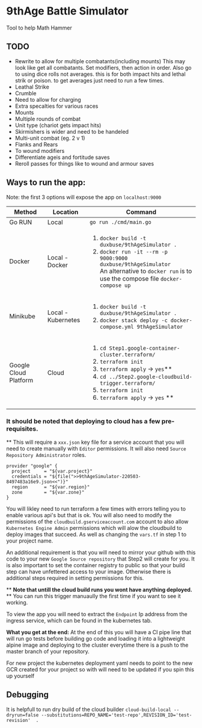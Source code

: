 # 9thAge Battle Simulator
Tool to help Math Hammer

## TODO

- Rewrite to allow for multiple combatants(including mounts) This may look like get all combatants. Set modifiers, then action in order. Also go to using dice rolls not averages. this is for both impact hits and lethal strik or poison. to get averages just need to run a few times.
- Leathal Strike
- Crumble
- Need to allow for charging
- Extra specalties for various races
- Mounts
- Multiple rounds of combat
- Unit type (chariot gets impact hits)
- Skirmishers is wider and need to be handeled
- Multi-unit combat (eg. 2 v 1)
- Flanks and Rears
- To wound modifiers
- Differentiate ageis and fortitude saves
- Reroll passes for things like to wound and armour saves

## Ways to run the app:
Note: the first 3 options will expose the app on `localhost:9000`

Method | Location | Command
--- | --- | ---
Go RUN | Local | `go run ./cmd/main.go`
Docker | Local - Docker| <ol> <li> `docker build -t duxbuse/9thAgeSimulator .`</li> <li>`docker run -it --rm -p 9000:9000 duxbuse/9thAgeSimulator`</li> An alternative to `docker run` is to use the compose file `docker-compose up`
Minikube | Local - Kubernetes| <ol> <li> `docker build -t duxbuse/9thAgeSimulator .`</li> <li>`docker stack deploy -c docker-compose.yml 9thAgeSimulator`</li>
Google Cloud Platform | Cloud | <ol> <li>`cd Step1.google-container-cluster.terraform/`</li> <li>`terraform init` </li><li>`terraform apply` -> `yes`\*\*</li><li>`cd ../Step2.google-cloudbuild-trigger.terraform/` </li><li>`terraform init` </li><li>`terraform apply` -> `yes` \*\* </li></ol>

### It should be noted that deploying to cloud has a few pre-requisites.

** This will require a `xxx.json` key file for a service account that you will need to create manually with `Editor` permissions. It will also need `Source Repository Administrator` roles.

```
provider "google" {
  project     = "${var.project}"
  credentials = "${file(">>9thAgeSimulator-220503-8497483a16e9.json<<")}"
  region      = "${var.region}"
  zone        = "${var.zone}"
}
```
You will likley need to run terraform a few times with errors telling you to enable various api's but that is ok.
You will also need to modify the permissions of the `cloudbuild.gserviceaccount.com` account to also allow `Kubernetes Engine Admin` permissions which will alow the cloudbuild to deploy images that succeed. As well as changing the `vars.tf` in step 1 to your project name.

An additional requirement is that you will need to mirror your github with this code to your new `Google Source repository` that Step2 will create for you. It is also important to set the container registry to public so that your build step can have unfettered access to your image. Otherwise there is additional steps required in setting permissions for this.

 ** **Note that untill the cloud build runs you wont have anything deployed.** ** You can run this trigger manuaully the first time if you want to see it working.

To view the app you will need to extract the `Endpoint` Ip address from the ingress service, which can be found in the kubernetes tab.

**What you get at the end:**
At the end of this you will have a CI pipe line that will run go tests before building go code and loading it into a lightweight alpine image and deploying to the cluster everytime there is a push to the master branch of your repository.

For new project the kubernetes deployment yaml needs to point to the new GCR created for your project so with will need to be updated if you spin this up yourself

## Debugging
It is helpfull to run dry build of the cloud builder
`cloud-build-local --dryrun=false --substitutions=REPO_NAME='test-repo',REVISION_ID='test-revision'  .`